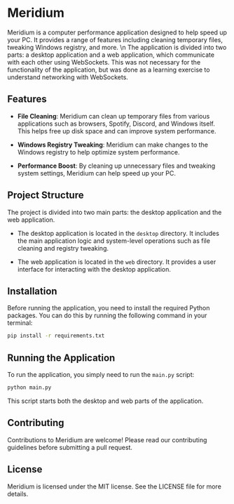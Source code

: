 # Meridium

Meridium is a computer performance application designed to help speed up your PC. It provides a range of features including cleaning temporary files, tweaking Windows registry, and more. 
\n
The application is divided into two parts: a desktop application and a web application, which communicate with each other using WebSockets. This was not necessary for the functionality of the application, but was done as a learning exercise to understand networking with WebSockets.

## Features

- **File Cleaning**: Meridium can clean up temporary files from various applications such as browsers, Spotify, Discord, and Windows itself. This helps free up disk space and can improve system performance.

- **Windows Registry Tweaking**: Meridium can make changes to the Windows registry to help optimize system performance.

- **Performance Boost**: By cleaning up unnecessary files and tweaking system settings, Meridium can help speed up your PC.

## Project Structure

The project is divided into two main parts: the desktop application and the web application.

- The desktop application is located in the `desktop` directory. It includes the main application logic and system-level operations such as file cleaning and registry tweaking.

- The web application is located in the `web` directory. It provides a user interface for interacting with the desktop application.

## Installation

Before running the application, you need to install the required Python packages. You can do this by running the following command in your terminal:

```sh
pip install -r requirements.txt
```

## Running the Application

To run the application, you simply need to run the `main.py` script:

```sh
python main.py
```

This script starts both the desktop and web parts of the application.

## Contributing

Contributions to Meridium are welcome! Please read our contributing guidelines before submitting a pull request.

## License

Meridium is licensed under the MIT license. See the LICENSE file for more details.
